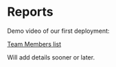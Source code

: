 # Reports

Demo video of our first deployment: 


[Team Members list](https://docs.google.com/spreadsheets/d/16UqbtBW98yiFkekWUYNUn8eCSYTDUKcfCkqmJX6TOds/edit#gid=0)

Will add details sooner or later.

